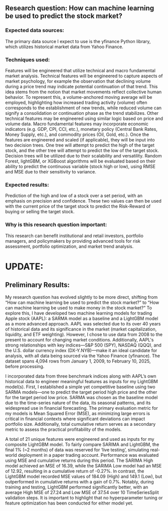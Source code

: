 ## Research question: How can machine learning be used to predict the stock market?
### Expected data sources: 
The primary data source I expect to use is the yfinance Python library, which utilizes historical market data from Yahoo Finance. 
### Techniques used: 
Features will be engineered that utilize technical and macro fundamental market analysis. Technical features will be engineered to capture aspects of market psychology, for example the observation that declining volume during a price trend may indicate potential continuation of that trend. This idea stems from the notion that market movements reflect collective human behavior. To represent this, a volume-anchored moving average will be employed, highlighting how increased trading activity (volume) often corresponds to the establishment of new trends, while reduced volume can signify a consolidation or continuation phase as the trend stabilizes. Other technical features may be engineered using similar logic based on price and volume data. Macro fundamental features may incorporate economic indicators (e.g. GDP, CPI, CCI, etc.), monetary policy (Central Bank Rates, Money Supply, etc.), and commodity prices (Oil, Gold, etc.).
Once the features are engineered and scaled (if applicable), they will be input into two decision trees. One tree will attempt to predict the high of the target stock, and the other tree will attempt to predict the low of the target stock. Decision trees will be utilized due to their scalability and versatility. Random Forest, lightGBM, or XGBoost algorithms will be evaluated based on their ability to predict the continuous variable (stock high or low), using RMSE and MSE due to their sensitivity to variance. 
### Expected results: 
Prediction of the high and low of a stock over a set period, with an emphasis on precision and confidence. These two values can then be used with the current price of the target stock to predict the Risk-Reward of buying or selling the target stock.  
### Why is this research question important:
This research can benefit institutional and retail investors, portfolio managers, and policymakers by providing advanced tools for risk assessment, portfolio optimization, and market trend analysis.

# UPDATE: 

## Preliminary Results: 
My research question has evolved slightly to be more direct, shifting from “How can machine learning be used to predict the stock market?” to “How can machine learning be used to make money in the stock market?” To explore this, I have developed two machine learning models for trading Apple stock (AAPL): a SARMA model as a baseline and a LightGBM model as a more advanced approach. AAPL was selected due to its over 40 years of historical data and its significance in the market (market capitalization, liquidity, and ETF weighting). However, I chose to use data from 2008 to the present to account for changing market conditions. Additionally, AAPL's strong relationships with key indices—S&P 500 (SPY), NASDAQ (QQQ), and the U.S. dollar currency index (DX-Y.NYB)—make it an ideal candidate for analysis, with all data being sourced via the Yahoo Finance (yfinance). The dataset spans 4,094 rows from January 1, 2009, to February 10, 2025, before processing.

I incorporated data from three benchmark indices along with AAPL’s own historical data to engineer meaningful features as inputs for my LightGBM model(s). First, I established a simple yet competitive baseline using two SARMA models—one to predict the target period high price and the other for the target period low price. SARMA was chosen as the baseline model due to the time-series nature of the data, its seasonal patterns, and its widespread use in financial forecasting. The primary evaluation metric for my models is Mean Squared Error (MSE), as minimizing large errors is critical in financial contexts where significant deviations can impact portfolio size. Additionally, total cumulative return serves as a secondary metric to assess the practical profitability of the models.

A total of 21 unique features were engineered and used as inputs for my composite LightGBM model. To fairly compare SARIMA and LightGBM, the final 1% (~2 months) of data was reserved for ‘live testing’, simulating real-world deployment in a paper trading account. Performance was evaluated using MSE and cumulative returns during this period. The SARIMA High model achieved an MSE of 16.39, while the SARIMA Low model had an MSE of 12.92, resulting in a cumulative return of -0.27%. In contrast, the LightGBM model recorded MSE values of 184.09 (High) and 149.1 (Low), but outperformed in cumulative returns with a gain of 0.7%. Notably, during training and testing, LightGBM performed significantly better, with an average High MSE of 27.24 and Low MSE of 37.54 over 10 TimeSeriesSplit validation steps. It is important to highlight that no hyperparameter tuning or feature optimization has been conducted for either model yet.
